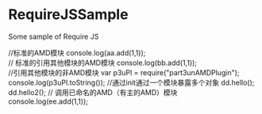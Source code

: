 # RequireJSSample
Some sample of Require JS

//标准的AMD模块
console.log(aa.add(1,1));  
// 标准的引用其他模块的AMD模块
console.log(bb.add(1,1));  
//引用其他模块的非AMD模块
var p3uPl = require("part3unAMDPlugin"); console.log(p3uPl.toString());
//通过init通过一个模块暴露多个对象
dd.hello();  dd.hello2();
// 调用已命名的AMD（有主的AMD）模块
console.log(ee.add(1,1)); 

